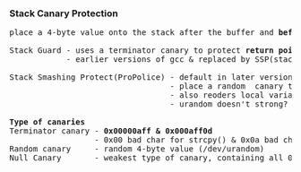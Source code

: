 ### Stack Canary Protection 
<pre>
place a 4-byte value onto the stack after the buffer and <b>before the return pointer</b>

Stack Guard - uses a terminator canary to protect <b>return pointer</b>
            - earlier versions of gcc & replaced by SSP(stack smashing protector

Stack Smashing Protect(ProPolice) - default in later versions of gcc
                                  - place a random  canary to protect <b>RP & SFP</b>
                                  - also reoders local variables,protecting them from common attacks.
                                  - urandom doesn't strong? -> reverts back to using a terminator canary. 

<b>Type of canaries</b>
Terminator canary - <b>0x00000aff & 0x000aff0d</b>
                  - 0x00 bad char for strcpy() & 0x0a bad char for gets()
Random canary     - random 4-byte value (/dev/urandom)
Null Canary       - weakest type of canary, containing all 0s.
</pre>
